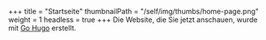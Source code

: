 +++
title = "Startseite"
thumbnailPath = "/self/img/thumbs/home-page.png"
weight = 1
headless = true
+++
Die Website, die Sie jetzt anschauen, wurde mit [Go Hugo](https://gohugo.io/) erstellt.